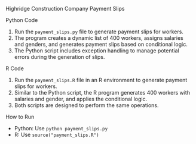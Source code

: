  Highridge Construction Company Payment Slips

Python Code
1. Run the `payment_slips.py` file to generate payment slips for workers.
2. The program creates a dynamic list of 400 workers, assigns salaries and genders, and generates payment slips based on conditional logic.
3. The Python script includes exception handling to manage potential errors during the generation of slips.

 R Code
1. Run the `payment_slips.R` file in an R environment to generate payment slips for workers.
2. Similar to the Python script, the R program generates 400 workers with salaries and gender, and applies the conditional logic.
3. Both scripts are designed to perform the same operations.

 How to Run
- Python: Use `python payment_slips.py`
- R: Use `source("payment_slips.R")`


